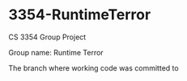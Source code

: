 # 3354-RuntimeTerror
CS 3354 Group Project

Group name: Runtime Terror

The branch where working code was committed to
